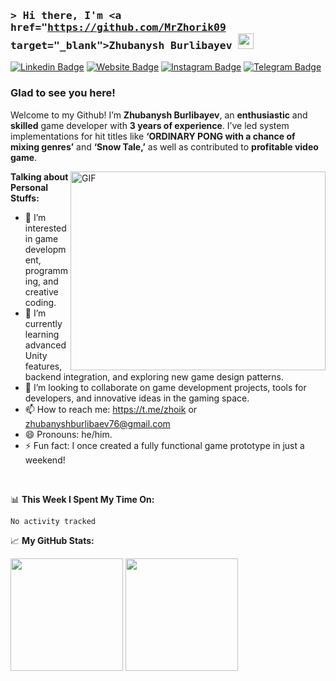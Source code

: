 ### <samp>&gt; Hi there, I'm <a href="https://github.com/MrZhorik09 target="_blank">Zhubanysh Burlibayev</a> <img src="https://media.giphy.com/media/hvRJCLFzcasrR4ia7z/giphy.gif" width="25"> </samp>

[![Linkedin Badge](https://img.shields.io/badge/-LinkedIn-0e76a8?style=flat-square&logo=Linkedin&logoColor=white)](https://www.linkedin.com/in/mr-zhorik-4689b9250/)
[![Website Badge](https://img.shields.io/badge/Website-3b5998?style=flat-square&logo=google-chrome&logoColor=white)](https://github.com/MrZhorik09)
[![Instagram Badge](https://img.shields.io/badge/-Instagram-e4405f?style=flat-square&logo=Instagram&logoColor=white)](https://www.instagram.com/mrzhorik09)
[![Telegram Badge](https://img.shields.io/badge/-Telegram-0088cc?style=flat-square&logo=Telegram&logoColor=white)](https://t.me/adventureszhorik)

### Glad to see you here! 

 Welcome to my Github! I’m <strong>Zhubanysh Burlibayev</strong>, an <strong>enthusiastic</strong> and <strong>skilled</strong> game developer with <strong>3 years of experience</strong>. I’ve led system implementations for hit titles like <strong>‘ORDINARY PONG with a chance of mixing genres’</strong> and <strong>‘Snow Tale,’</strong> as well as contributed to <strong>profitable video game</strong>.

<img align="right" alt="GIF" src="https://github.com/Gapur/Gapur/blob/main/assets/coding.gif?raw=true" width="408" height="318" />
  

**Talking about Personal Stuffs:**

- 👀 I’m interested in game development, programming, and creative coding.
- 🌱 I’m currently learning advanced Unity features, backend integration, and exploring new game design patterns.
- 💞️ I’m looking to collaborate on game development projects, tools for developers, and innovative ideas in the gaming space.
- 📫 How to reach me: https://t.me/zhoik or zhubanyshburlibaev76@gmail.com
- 😄 Pronouns: he/him.
- ⚡ Fun fact: I once created a fully functional game prototype in just a weekend!
</br>

📊 **This Week I Spent My Time On:**
<!--START_SECTION:waka-->

```txt
No activity tracked
```

<!--END_SECTION:waka-->


📈 **My GitHub Stats:**

<p>
  <img height="180em" src="https://github-readme-stats.vercel.app/api?username=MrZhorik09&show_icons=true&hide_border=true&&count_private=true&include_all_commits=true" />
  <img height="180em" src="https://github-readme-stats.vercel.app/api/top-langs/?username=MrZhorik09&exclude_repo=KNN-Image-Classification&show_icons=true&hide_border=true&layout=compact&langs_count=8"/>
</p>
